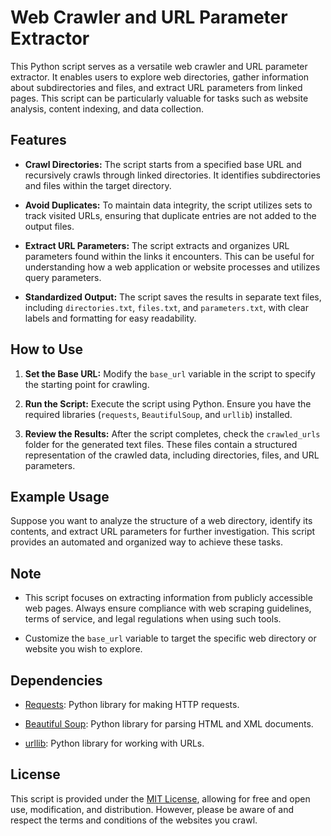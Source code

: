 # Web Crawler and URL Parameter Extractor

This Python script serves as a versatile web crawler and URL parameter extractor. It enables users to explore web directories, gather information about subdirectories and files, and extract URL parameters from linked pages. This script can be particularly valuable for tasks such as website analysis, content indexing, and data collection.

## Features

- **Crawl Directories:** The script starts from a specified base URL and recursively crawls through linked directories. It identifies subdirectories and files within the target directory.

- **Avoid Duplicates:** To maintain data integrity, the script utilizes sets to track visited URLs, ensuring that duplicate entries are not added to the output files.

- **Extract URL Parameters:** The script extracts and organizes URL parameters found within the links it encounters. This can be useful for understanding how a web application or website processes and utilizes query parameters.

- **Standardized Output:** The script saves the results in separate text files, including `directories.txt`, `files.txt`, and `parameters.txt`, with clear labels and formatting for easy readability.

## How to Use

1. **Set the Base URL:** Modify the `base_url` variable in the script to specify the starting point for crawling.

2. **Run the Script:** Execute the script using Python. Ensure you have the required libraries (`requests`, `BeautifulSoup`, and `urllib`) installed.

3. **Review the Results:** After the script completes, check the `crawled_urls` folder for the generated text files. These files contain a structured representation of the crawled data, including directories, files, and URL parameters.

## Example Usage

Suppose you want to analyze the structure of a web directory, identify its contents, and extract URL parameters for further investigation. This script provides an automated and organized way to achieve these tasks.

## Note

- This script focuses on extracting information from publicly accessible web pages. Always ensure compliance with web scraping guidelines, terms of service, and legal regulations when using such tools.

- Customize the `base_url` variable to target the specific web directory or website you wish to explore.

## Dependencies

- [Requests](https://docs.python-requests.org/en/latest/): Python library for making HTTP requests.

- [Beautiful Soup](https://www.crummy.com/software/BeautifulSoup/bs4/doc/): Python library for parsing HTML and XML documents.

- [urllib](https://docs.python.org/3/library/urllib.html): Python library for working with URLs.

## License

This script is provided under the [MIT License](LICENSE), allowing for free and open use, modification, and distribution. However, please be aware of and respect the terms and conditions of the websites you crawl.
